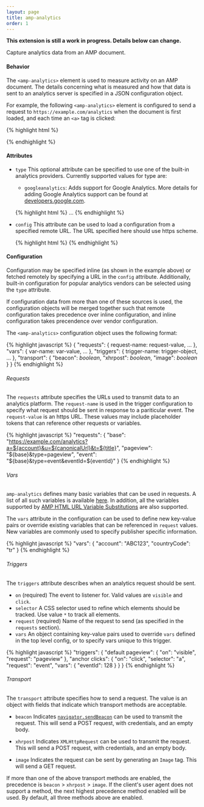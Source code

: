 ```yaml
---
layout: page
title: amp-analytics
order: 1
---
```


<!---
Copyright 2015 The AMP HTML Authors. All Rights Reserved.

Licensed under the Apache License, Version 2.0 (the "License");
you may not use this file except in compliance with the License.
You may obtain a copy of the License at

      http://www.apache.org/licenses/LICENSE-2.0

Unless required by applicable law or agreed to in writing, software
distributed under the License is distributed on an "AS-IS" BASIS,
WITHOUT WARRANTIES OR CONDITIONS OF ANY KIND, either express or implied.
See the License for the specific language governing permissions and
limitations under the License.

-->

**This extension is still a work in progress. Details below can change.**



Capture analytics data from an AMP document.

#### <a name="behavior"></a>Behavior

The `<amp-analytics>` element is used to measure activity on an AMP document. The details concerning what is measured and how
that data is sent to an analytics server is specified in a JSON configuration object.

For example, the following `<amp-analytics>` element is configured to send a request to `https://example.com/analytics`
when the document is first loaded, and each time an `<a>` tag is clicked:

{% highlight html %}
<amp-analytics>
<script type="application/json">
{
  "requests": {
    "pageview": "https://example.com/analytics?url=${canonicalUrl}&title=${title}&acct=${account}",
    "event": "https://example.com/analytics?eid=${eventId}&elab=${eventLabel}&acct=${account}"
  },
  "vars": {
    "account": "ABC123"
  },
  "triggers": {
    "track pageview": {
      "on": "visible",
      "request": "pageview"
    },
    "track anchor clicks": {
      "on": "click",
      "selector": "a",
      "request": "event",
      "vars": {
        "eventId": "42",
        "eventLabel": "clicked on a link"
      }
    }
  }
}
</script>
</amp-analytics>
{% endhighlight %}

#### <a name="attributes"></a>Attributes

  - `type` This optional attribute can be specified to use one of the built-in analytics providers. Currently supported values for type are:
    - `googleanalytics`: Adds support for Google Analytics. More details for adding Google Analytics support can be found at [developers.google.com](https://developers.google.com/analytics/devguides/collection/amp-analytics/).

    {% highlight html %}
    <amp-analytics type="XYZ"> ... </amp-analytics>
    {% endhighlight %}

  - `config` This attribute can be used to load a configuration from a specified remote URL. The URL specified here should use https scheme.

    {% highlight html %}
    <amp-analytics config="https://example.com/analytics.config.json"></amp-analytics>
    {% endhighlight %}

#### Configuration

Configuration may be specified inline (as shown in the example above) or fetched remotely by specifying a URL in the
`config` attribute. Additionally, built-in configuration for popular analytics vendors can be selected using
the `type` attribute.

If configuration data from more than one of these sources is used, the configuration objects will
be merged together such that remote configuration takes precedence over inline configuration, and inline configuration
takes precendence over vendor configuration.

The `<amp-analytics>` configuration object uses the following format:

{% highlight javascript %}
{
  "requests": {
    request-name: request-value,
    ...
  },
  "vars": {
    var-name: var-value,
    ...
  },
  "triggers": {
    trigger-name: trigger-object,
    ...
  },
  "transport": {
    "beacon": *boolean*,
    "xhrpost": *boolean*,
    "image": *boolean*
  }
}
{% endhighlight %}
###### Requests
The `requests` attribute specifies the URLs used to transmit data to an analytics platform. The `request-name` is used
in the trigger configuration to specify what request should be sent in response to a pariticular event. The `request-value`
is an https URL. These values may include placeholder tokens that can reference other requests or variables.

{% highlight javascript %}
"requests": {
  "base": "https://example.com/analytics?a=${account}&u=${canonicalUrl}&t=${title}",
  "pageview": "${base}&type=pageview",
  "event": "${base}&type=event&eventId=${eventId}"
}
{% endhighlight %}

###### Vars
`amp-analytics` defines many basic variables that can be used in requests. A list of all such variables is available [here](https://github.com/ampproject/amphtml/blob/master/extensions/amp-analytics/./analytics-vars.md). In addition, all the variables supported by [AMP HTML URL Variable Substitutions](https://github.com/ampproject/amphtml/blob/master/extensions/amp-analytics/../../spec/amp-var-substitutions.md) are also supported. 

The `vars` attribute in the configuration can be used to define new key-value pairs or override existing variables that can be referenced in `request` values. New variables are commonly used to specify publisher specific information.

{% highlight javascript %}
"vars": {
  "account": "ABC123",
  "countryCode": "tr"
}
{% endhighlight %}

###### Triggers
The `triggers` attribute describes when an analytics request should be sent.

  - `on` (required) The event to listener for. Valid values are `visible` and `click`.
  - `selector` A CSS selector used to refine which elements should be tracked. Use value `*` to track all elements.
  - `request` (required) Name of the request to send (as specified in the `requests` section).
  - `vars` An object containing key-value pairs used to override `vars` defined in the top level config, or to specify
    vars unique to this trigger.

{% highlight javascript %}
"triggers": {
  "default pageview": {
    "on": "visible",
    "request": "pageview"
  },
  "anchor clicks": {
    "on": "click",
    "selector": "a",
    "request": "event",
    "vars": {
      "eventId": 128
    }
  }
}
{% endhighlight %}

###### Transport
The `transport` attribute specifies how to send a request. The value is an object with fields that
indicate which transport methods are acceptable.

  - `beacon` Indicates [`navigator.sendBeacon`](https://developer.mozilla.org/en-US/docs/Web/API/Navigator/sendBeacon)
     can be used to transmit the request. This will send a POST request, with credentials, and an empty body.

  - `xhrpost` Indicates `XMLHttpRequest` can be used to transmit the request. This will send a POST
     request, with credentials, and an empty body.

  - `image` Indicates the request can be sent by generating an `Image` tag. This will send a GET request.

If more than one of the above transport methods are enabled, the precedence is `beacon` > `xhrpost` > `image`.
If the client's user agent does not support a method, the next highest precedence method enabled will be used.
By default, all three methods above are enabled.

